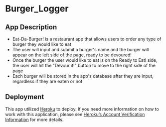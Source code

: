 # Burger_Logger

## App Description

* Eat-Da-Burger! is a restaurant app that allows users to order any type of burger they would like to eat
* The user will input and submit a burger's name and the burger will appear on the left side of the page, ready to be devoured!
* Once the burger the user would like to eat is on the Ready to Eat! side, the user will hit the "Devour it!" button to move to the right side of the page
* Each burger will be stored in the app's database after they are input, regardless if they are eaten or not

## Deployment

This app utilized [Heroku](https://still-hamlet-74091.herokuapp.com/index) to deploy. If you need more information on how to work with this application, please see [Heroku’s Account Verification Information](https://devcenter.heroku.com/articles/account-verification) for more details.